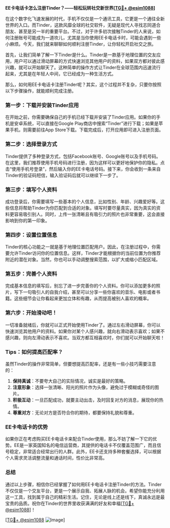 **EE卡电话卡怎么注册Tinder？——轻松玩转社交新世界[[TG💪+ @esim1088](https://t.me/s/esim1088)]**

在这个数字化飞速发展的时代，手机不仅仅是一个通讯工具，它更是一个通往全新世界的入口。而Tinder，这款风靡全球的社交软件，无疑是现代人寻找志同道合朋友、甚至是另一半的重要平台。不过，对于许多初次接触Tinder的人来说，如何注册账号可能成为一道坎儿，尤其是当你使用EE卡电话卡时，可能会遇到一些小麻烦。今天，我们就来聊聊如何顺利注册Tinder，让你轻松开启社交之旅。

首先，让我们简单了解一下Tinder是什么。Tinder是一款基于地理位置的交友应用，用户可以通过滑动屏幕的方式快速浏览其他用户的资料，如果双方都对彼此感兴趣，就可以开始聊天了。这种简单的操作方式让Tinder在全球范围内迅速流行起来，尤其是在年轻人中间，它已经成为一种生活方式。

那么，如何用EE卡电话卡注册Tinder呢？其实，这个过程并不复杂，只要你按照以下步骤操作，就能顺利完成注册。

### **第一步：下载并安装Tinder应用**

在开始之前，你需要确保自己的手机已经下载并安装了Tinder应用。如果你的手机是安卓系统，可以直接在Google Play商店中搜索“Tinder”进行下载；如果是苹果手机，则需要前往App Store下载。下载完成后，打开应用即可进入注册页面。

### **第二步：选择登录方式**

Tinder提供了多种登录方式，包括Facebook账号、Google账号以及手机号码。在这里，我们推荐使用手机号码进行注册，因为这样可以更好地保护你的隐私。点击“使用手机号登录”，然后输入你的EE卡电话号码。接下来，你会收到一条来自Tinder的验证码短信，输入验证码后就可以继续下一步了。

### **第三步：填写个人资料**

成功登录后，你需要填写一些基本的个人信息，比如性别、年龄、兴趣爱好等。这些信息将帮助Tinder为你匹配到合适的对象。填写时要尽量真实，因为真实的资料更容易吸引别人。同时，上传一张清晰且有吸引力的照片也非常重要，这会直接影响到你的第一印象。

### **第四步：设置位置信息**

Tinder的核心功能之一就是基于地理位置匹配用户。因此，在注册过程中，你需要允许Tinder访问你的位置信息。这样，Tinder才能根据你的当前位置为你推荐附近的潜在对象。当然，你也可以手动调整搜索范围，以扩大或缩小匹配区域。

### **第五步：完善个人资料**

完成基本信息的填写后，别忘了进一步完善你的个人资料。你可以添加更多的照片，写下一句吸引人的自我介绍，甚至可以分享一些你喜欢的音乐、电影或者书籍。这些细节会让你看起来更加立体和有趣，从而提高被别人喜欢的概率。

### **第六步：开始滑动吧！**

一切准备就绪后，你就可以正式开始使用Tinder了。通过左右滑动屏幕，你可以快速浏览其他用户的资料。如果你对某个人感兴趣，就向右滑动表示喜欢；如果不感兴趣，则向左滑动表示不喜欢。当双方都互相喜欢时，你们就可以开始聊天啦！

### **Tips：如何提高匹配率？**

虽然Tinder的操作非常简单，但要想提高匹配率，还是有一些小技巧需要注意的：

1. **保持真诚**：不要夸大自己的实际情况，诚实是最好的策略。
2. **注意形象**：选择一张清晰、阳光的照片作为头像，避免过于模糊或奇怪的图片。
3. **积极互动**：一旦匹配成功，就要主动出击，及时回复对方的消息，展现你的热情。
4. **尊重对方**：无论对方是否符合你的期待，都要保持礼貌和尊重。

### **EE卡电话卡的优势**

如果你正在考虑购买EE卡电话卡来配合Tinder使用，那么不妨了解一下它的优势。EE是一家英国知名的电信运营商，其提供的电话卡不仅覆盖范围广，而且信号稳定，非常适合经常出行的人群。此外，EE卡还支持多种套餐选择，可以根据个人需求灵活调整流量和通话时间，性价比非常高。

### **总结**

通过以上步骤，相信你已经掌握了如何用EE卡电话卡注册Tinder的方法。Tinder不仅仅是一个交友平台，更是一个展示自我、拓展人脉的机会。希望你能充分利用这一工具，找到属于自己的精彩生活。记住，无论是线上还是线下，真诚永远是最宝贵的品质。祝你在Tinder的世界里收获满满的好友和幸福[[TG💪+ @esim1088](https://t.me/s/esim1088)]！

[[TG💪+ @esim1088](https://t.me/s/esim1088) ![Image](https://i.postimg.cc/4NQfJmqS/Snipaste-2025-05-13-00-14-12.png)]